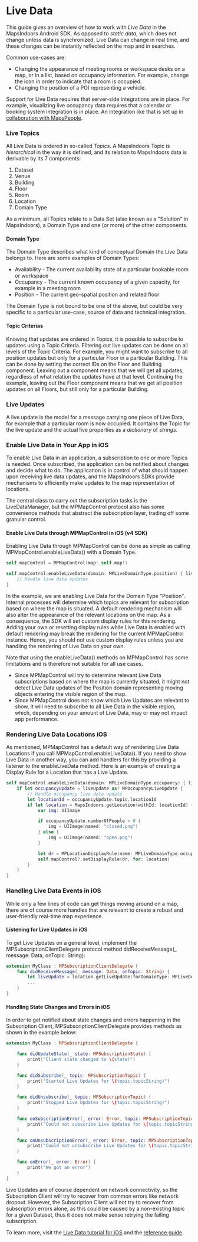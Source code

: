 # Live Data

This guide gives an overview of how to work with _Live Data_ in the MapsIndoors Android SDK. As opposed to _static data_, which does not change unless data is synchronized, Live Data can change in real time, and these changes can be instantly reflected on the map and in searches.

Common use-cases are:

* Changing the appearance of meeting rooms or workspace desks on a map, or in a list, based on occupancy information. For example, change the icon in order to indicate that a room is occupied.
* Changing the position of a POI representing a vehicle.

Support for Live Data requires that server-side integrations are in place. For example, visualizing live occupancy data requires that a calendar or booking system integration is in place. An integration like that is set up in [collaboration with MapsPeople](https://www.mapspeople.com/mapsindoors-integrations/).

### Live Topics[​](https://docs.mapsindoors.com/live-data-intro#live-topics) <a href="#live-topics" id="live-topics"></a>

All Live Data is ordered in so-called _Topics_. A MapsIndoors Topic is _hierarchical_ in the way it is defined, and its relation to MapsIndoors data is derivable by its 7 components:

1. Dataset
2. Venue
3. Building
4. Floor
5. Room
6. Location
7. Domain Type

As a minimum, all Topics relate to a Data Set (also known as a "Solution" in MapsIndoors), a Domain Type and one (or more) of the other components.

#### Domain Type[​](https://docs.mapsindoors.com/live-data-intro#domain-type) <a href="#domain-type" id="domain-type"></a>

The Domain Type describes what kind of conceptual Domain the Live Data belongs to. Here are some examples of Domain Types:

* Availability - The current availability state of a particular bookable room or workspace
* Occupancy - The current known occupancy of a given capacity, for example in a meeting room
* Position - The current geo-spatial position and related floor

The Domain Type is not bound to be one of the above, but could be very specific to a particular use-case, source of data and technical integration.

#### Topic Criterias[​](https://docs.mapsindoors.com/live-data-intro#topic-criterias) <a href="#topic-criterias" id="topic-criterias"></a>

Knowing that updates are ordered in Topics, it is possible to subscribe to updates using a Topic Criteria. Filtering out live updates can be done on all levels of the Topic Criteria. For example, you might want to subscribe to all position updates but only for a particular Floor in a particular Building. This can be done by setting the correct IDs on the Floor and Building component. Leaving out a component means that we will get all updates, regardless of what relation the updates have at that level. Continuing the example, leaving out the Floor component means that we get all position updates on all Floors, but still only for a particular Building.

### Live Updates[​](https://docs.mapsindoors.com/live-data-intro#live-updates) <a href="#live-updates" id="live-updates"></a>

A live update is the model for a message carrying one piece of Live Data, for example that a particular room is now occupied. It contains the Topic for the live update and the actual live properties as a _dictionary_ of _strings_.



### Enable Live Data in Your App in iOS[​](https://docs.mapsindoors.com/live-data-intro#enable-live-data-in-your-app-in-ios) <a href="#enable-live-data-in-your-app-in-ios" id="enable-live-data-in-your-app-in-ios"></a>

To enable Live Data in an application, a subscription to one or more Topics is needed. Once subscribed, the application can be notified about changes and decide what to do. The application is in control of what should happen upon receiving live data updates, and the MapsIndoors SDKs provide mechanisms to efficiently make updates to the map representation of locations.

The central class to carry out the subscription tasks is the LiveDataManager, but the MPMapControl protocol also has some convenience methods that abstract the subscription layer, trading off some granular control.

#### Enable Live Data through MPMapControl in iOS (v4 SDK)[​](https://docs.mapsindoors.com/live-data-intro#enable-live-data-through-mpmapcontrol-in-ios-v4-sdk) <a href="#enable-live-data-through-mpmapcontrol-in-ios-v4-sdk" id="enable-live-data-through-mpmapcontrol-in-ios-v4-sdk"></a>

Enabling Live Data through MPMapControl can be done as simple as calling MPMapControl.enableLiveData() with a Domain Type.

```swift
self.mapControl = MPMapControl(map: self.map!)

self.mapControl.enableLiveData(domain: MPLiveDomainType.position) { liveUpdate in
    // Handle live data updates
}
```

In the example, we are enabling Live Data for the Domain Type "Position". Internal processes will determine which topics are relevant for subscription based on where the map is situated. A default rendering mechanism will also alter the appearance of the relevant locations on the map. As a consequence, the SDK will set custom display rules for this rendering. Adding your own or resetting display rules while Live Data is enabled with default rendering may break the rendering for the current MPMapControl instance. Hence, you should not use custom display rules unless you are handling the rendering of Live Data on your own.

Note that using the enableLiveData() methods on MPMapControl has some limitations and is therefore not suitable for all use cases.

* Since MPMapControl will try to determine relevant Live Data subscriptions based on where the map is currently situated, it might not detect Live Data updates of the Position domain representing moving objects entering the visible region of the map.
* Since MPMapControl does not know which Live Updates are relevant to show, it will need to subscribe to all Live Data in the visible region, which, depending on your amount of Live Data, may or may not impact app performance.

### Rendering Live Data Locations iOS[​](https://docs.mapsindoors.com/live-data-intro#rendering-live-data-locations-ios) <a href="#rendering-live-data-locations-ios" id="rendering-live-data-locations-ios"></a>

As mentioned, MPMapControl has a default way of rendering Live Data Locations if you call MPMapControl.enableLiveData(). If you need to show Live Data in another way, you can add handlers for this by providing a listener to the enableLiveData method. Here is an example of creating a Display Rule for a Location that has a Live Update.

```swift
self.mapControl.enableLiveData(domain: MPLiveDomainType.occupancy) { liveUpdate in
    if let occupancyUpdate = liveUpdate as? MPOccupancyLiveUpdate {
        // Handle occupancy live data update
        let locationId = occupancyUpdate.topic.locationId
        if let location = MapsIndoors.getLocation(withId: locationId) {
            var img: UIImage

            if occupancyUpdate.numberOfPeople > 0 {
                img = UIImage(named: "closed.png")
            } else {
                img = UIImage(named: "open.png")
            }

            let dr = MPLocationDisplayRule(name: MPLiveDomainType.occupancy, icon: img, andZoomLevelOn: 15)
            self.mapControl?.setDisplayRule(dr, for: location)
        }
    }
}
```

### Handling Live Data Events in iOS[​](https://docs.mapsindoors.com/live-data-intro#handling-live-data-events-in-ios) <a href="#handling-live-data-events-in-ios" id="handling-live-data-events-in-ios"></a>

While only a few lines of code can get things moving around on a map, there are of course more handles that are relevant to create a robust and user-friendly real-time map experience.

#### Listening for Live Updates in iOS[​](https://docs.mapsindoors.com/live-data-intro#listening-for-live-updates-in-ios) <a href="#listening-for-live-updates-in-ios" id="listening-for-live-updates-in-ios"></a>

To get Live Updates on a general level, implement the MPSubscriptionClientDelegate protocol method didReceiveMessage(\_ message: Data, onTopic: String):

```swift
extension MyClass : MPSubscriptionClientDelegate {
    func didReceiveMessage(_ message: Data, onTopic: String) {
        let liveUpdate = location.getLiveUpdate(forDomainType: MPLiveDomainType.occupancy)
        ...
    }
}
```

#### Handling State Changes and Errors in iOS[​](https://docs.mapsindoors.com/live-data-intro#handling-state-changes-and-errors-in-ios) <a href="#handling-state-changes-and-errors-in-ios" id="handling-state-changes-and-errors-in-ios"></a>

In order to get notified about state changes and errors happening in the Subscription Client, MPSubscriptionClientDelegate provides methods as shown in the example below:

```swift
extension MyClass : MPSubscriptionClientDelegate {

    func didUpdateState(_ state: MPSubscriptionState) {
        print("Client state changed to \(state)")
    }

    func didSubscribe(_ topic: MPSubscriptionTopic) {
        print("Started Live Updates for \(topic.topicString)")
    }

    func didUnsubscribe(_ topic: MPSubscriptionTopic) {
        print("Stopped Live Updates for \(topic.topicString)")
    }

    func onSubscriptionError(_ error: Error, topic: MPSubscriptionTopic) {
        print("Could not subscribe Live Updates for \(topic.topicString)")
    }

    func onUnsubscriptionError(_ error: Error, topic: MPSubscriptionTopic) {
        print("Could not unsubscribe Live Updates for \(topic.topicString)")
    }

    func onError(_ error: Error) {
        print("We got an error")
    }
}
```

Live Updates are of course dependent on network connectivity, so the Subscription Client will try to recover from common errors like network dropout. However, the Subscription Client will not try to recover from subscription errors alone, as this could be caused by a non-existing topic for a given Dataset, thus it does not make sense retrying the failing subscription.

To learn more, visit the [Live Data tutorial for iOS](https://docs.mapsindoors.com/live-data-intro/) and the [reference guide](https://app.mapsindoors.com/mapsindoors/reference/ios/v4-doc/documentation/mapsindoors/mpliveupdate).
